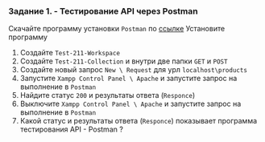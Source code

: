 ### Задание 1. - Тестирование API через Postman

Скачайте программу установки `Postman` по [ссылке](https://www.postman.com/downloads/?utm_source=postman-home)
Установите программу

1. Создайте `Test-211-Workspace`
2. Создайте `Test-211-Collection` и внутри две папки `GET` и `POST`
3. Создайте новый запрос `New \ Request` для урл `localhost\products`
4. Запустите `Xampp Control Panel \ Apache` и запустите запрос на выполнение в `Postman`
5. Найдите статус `200` и результаты ответа (`Responce`)
6. Выключите `Xampp Control Panel \ Apache` и запустите запрос на выполнение в `Postman`
7. Какой статус и результаты ответа (`Responce`) показывает программа тестирования API - Postman ?

